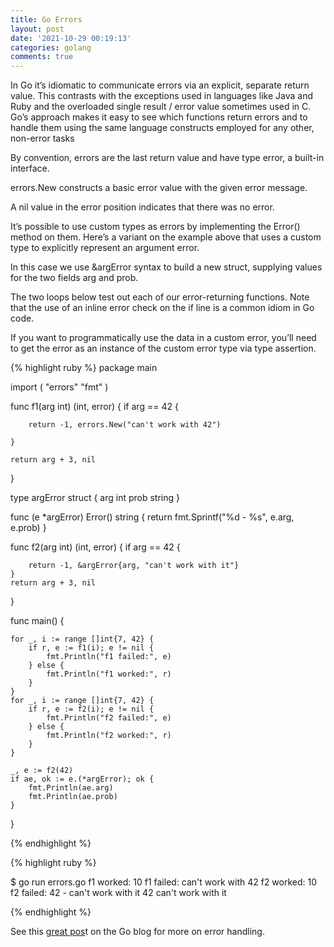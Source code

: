 ```yaml
---
title: Go Errors
layout: post
date: '2021-10-29 00:19:13'
categories: golang
comments: true
---
```


In Go it’s idiomatic to communicate errors via an explicit, separate return value. This contrasts with the exceptions used in languages like Java and Ruby and the overloaded single result / error value sometimes used in C. Go’s approach makes it easy to see which functions return errors and to handle them using the same language constructs employed for any other, non-error tasks

By convention, errors are the last return value and have type error, a built-in interface.

errors.New constructs a basic error value with the given error message.

A nil value in the error position indicates that there was no error.

It’s possible to use custom types as errors by implementing the Error() method on them. Here’s a variant on the example above that uses a custom type to explicitly represent an argument error.

In this case we use &argError syntax to build a new struct, supplying values for the two fields arg and prob.

The two loops below test out each of our error-returning functions. Note that the use of an inline error check on the if line is a common idiom in Go code.

If you want to programmatically use the data in a custom error, you’ll need to get the error as an instance of the custom error type via type assertion.

{% highlight ruby %}
package main

import (
    "errors"
    "fmt"
)

func f1(arg int) (int, error) {
    if arg == 42 {

        return -1, errors.New("can't work with 42")

    }

    return arg + 3, nil
}

type argError struct {
    arg  int
    prob string
}

func (e *argError) Error() string {
    return fmt.Sprintf("%d - %s", e.arg, e.prob)
}

func f2(arg int) (int, error) {
    if arg == 42 {

        return -1, &argError{arg, "can't work with it"}
    }
    return arg + 3, nil
}

func main() {

    for _, i := range []int{7, 42} {
        if r, e := f1(i); e != nil {
            fmt.Println("f1 failed:", e)
        } else {
            fmt.Println("f1 worked:", r)
        }
    }
    for _, i := range []int{7, 42} {
        if r, e := f2(i); e != nil {
            fmt.Println("f2 failed:", e)
        } else {
            fmt.Println("f2 worked:", r)
        }
    }

    _, e := f2(42)
    if ae, ok := e.(*argError); ok {
        fmt.Println(ae.arg)
        fmt.Println(ae.prob)
    }
}

{% endhighlight %}


{% highlight ruby %}

$ go run errors.go
f1 worked: 10
f1 failed: can't work with 42
f2 worked: 10
f2 failed: 42 - can't work with it
42
can't work with it

{% endhighlight %}

See this [great pos](http://blog.golang.org/2011/07/error-handling-and-go.html)t on the Go blog for more on error handling.